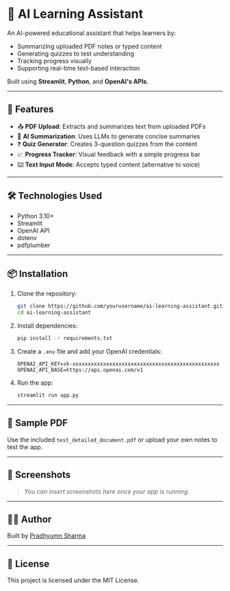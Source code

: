 # 🤖 AI Learning Assistant

An AI-powered educational assistant that helps learners by:
- Summarizing uploaded PDF notes or typed content  
- Generating quizzes to test understanding  
- Tracking progress visually  
- Supporting real-time text-based interaction

Built using **Streamlit**, **Python**, and **OpenAI's APIs**.

---

## 🚀 Features

- 📤 **PDF Upload**: Extracts and summarizes text from uploaded PDFs  
- 🧠 **AI Summarization**: Uses LLMs to generate concise summaries  
- ❓ **Quiz Generator**: Creates 3-question quizzes from the content  
- 📈 **Progress Tracker**: Visual feedback with a simple progress bar  
- ⌨️ **Text Input Mode**: Accepts typed content (alternative to voice)

---

## 🛠️ Technologies Used

- Python 3.10+  
- Streamlit  
- OpenAI API  
- dotenv  
- pdfplumber  

---

## 📦 Installation

1. Clone the repository:
   ```bash
   git clone https://github.com/yourusername/ai-learning-assistant.git
   cd ai-learning-assistant
   ```

2. Install dependencies:
   ```bash
   pip install -r requirements.txt
   ```

3. Create a `.env` file and add your OpenAI credentials:
   ```env
   OPENAI_API_KEY=sk-xxxxxxxxxxxxxxxxxxxxxxxxxxxxxxxxxxxxxxxxxxxxxxxx
   OPENAI_API_BASE=https://api.openai.com/v1
   ```

4. Run the app:
   ```bash
   streamlit run app.py
   ```

---

## 📄 Sample PDF

Use the included `test_detailed_document.pdf` or upload your own notes to test the app.

---

## 📸 Screenshots

> *You can insert screenshots here once your app is running.*

---

## 👨‍💻 Author

Built by [Pradhyumn Sharma](https://github.com/pradhyumn07)

---

## 📌 License

This project is licensed under the MIT License.
